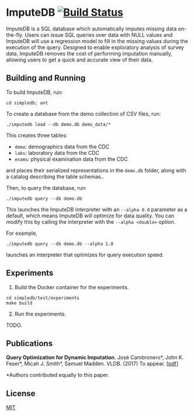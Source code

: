 # ImputeDB [![Build Status](https://travis-ci.org/jfeser/ImputeDB.svg?branch=master)](https://travis-ci.org/jfeser/ImputeDB)

ImputeDB is a SQL database which automatically imputes missing data on-the-fly.
Users can issue SQL queries over data with NULL values and ImputeDB will use a regression model to fill in the missing values during the execution of the query.
Designed to enable exploratory analysis of survey data, ImputeDB removes the cost of performing imputation manually, allowing users to get a quick and accurate view of their data.

## Building and Running #

To build ImputeDB, run:

``` shell
cd simpledb; ant
```

To create a database from the demo collection of CSV files, run:

``` shell
./imputedb load --db demo.db demo_data/*
```

This creates three tables:

* `demo`: demographics data from the CDC
* `labs`: laboratory data from the CDC
* `exams`: physical examination data from the CDC

and places their serialized representations in the `demo.db` folder,
along with a catalog describing the table schemas..

Then, to query the database, run:

``` shell
./imputedb query --db demo.db
```

This launches the ImputeDB interpreter with an `--alpha 0.0` parameter
as a default, which
means ImputeDB will optimize for data quality. You can modify this
by calling the interpreter with the `--alpha <double>` option.

For example,

``` shell
./imputedb query --db demo.db --alpha 1.0
```

launches an interpreter that optimizes for query execution speed.

## Experiments #

1. Build the Docker container for the experiments.

``` shell
cd simpledb/test/experiments
make build
```

2. Run the experiments.

TODO.

## Publications #

**Query Optimization for Dynamic Imputation**. José Cambronero\*, John K. Feser\*, Micah J. Smith\*, Samuel Madden. VLDB. (2017) To appear. [<a href="http://people.csail.mit.edu/feser/imputedb.pdf">pdf</a>]

*Authors contributed equally to this paper.

## License #

[MIT](https://opensource.org/licenses/MIT)
